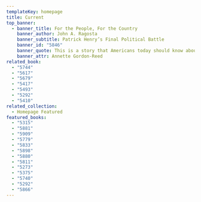 ```yaml
---
templateKey: homepage
title: Current
top_banner:
  - banner_title: For the People, For the Country
    banner_author: John A. Ragosta
    banner_subtitle: Patrick Henry’s Final Political Battle
    banner_id: "5846"
    banner_quote: This is a story that Americans today should know about and take to heart.
    banner_attr: Annette Gordon-Reed
related_book:
  - "5744"
  - "5617"
  - "5679"
  - "5417"
  - "5493"
  - "5292"
  - "5410"
related_collection:
  - Homepage Featured
featured_books:
  - "5315"
  - "5881"
  - "5909"
  - "5779"
  - "5833"
  - "5898"
  - "5880"
  - "5811"
  - "5273"
  - "5375"
  - "5740"
  - "5292"
  - "5866"
---
```


